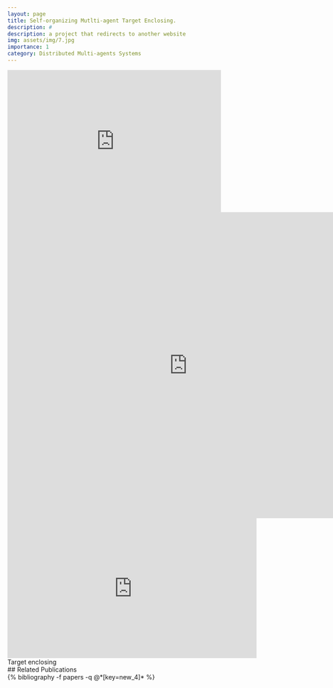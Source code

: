 ```yaml
---
layout: page
title: Self-organizing Mutlti-agent Target Enclosing.
description: #
description: a project that redirects to another website
img: assets/img/7.jpg
importance: 1
category: Distributed Multi-agents Systems
---
```


<div class="row justify-content-sm-center">
    <div class="col-sm mt-6 mt-md-0">
        <iframe width="480" height="320" src="https://www.youtube.com/embed/41CYyGR0am4?list=PLSaNz7HdVhmsp7JV57Wf20So7B4bMDKTX" title="results 1" frameborder="0" allow="accelerometer; autoplay; clipboard-write; encrypted-media; gyroscope; picture-in-picture; web-share" referrerpolicy="strict-origin-when-cross-origin" allowfullscreen></iframe>
    </div>
    <div class="col-sm mt-6 mt-md-0">
        <iframe width="808" height="689" src="https://www.youtube.com/embed/KnJGf8HY3r0?list=PLSaNz7HdVhmsp7JV57Wf20So7B4bMDKTX" title="results 2" frameborder="0" allow="accelerometer; autoplay; clipboard-write; encrypted-media; gyroscope; picture-in-picture; web-share" referrerpolicy="strict-origin-when-cross-origin" allowfullscreen></iframe>
    </div>
</div>
<div class="row justify-content-sm-center">
    <iframe width="560" height="315" src="https://www.youtube.com/embed/videoseries?si=qLm7MDObm7d63ewp&amp;list=PLSaNz7HdVhmsp7JV57Wf20So7B4bMDKTX" title="YouTube video player" frameborder="0" allow="accelerometer; autoplay; clipboard-write; encrypted-media; gyroscope; picture-in-picture; web-share" referrerpolicy="strict-origin-when-cross-origin" allowfullscreen></iframe>
</div>
<div class="caption">
    Target enclosing   
</div>
## Related Publications
<div class="publications">
  {% bibliography -f papers -q @*[key=new_4]* %}  
</div>

